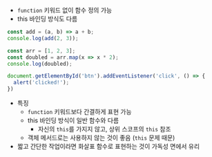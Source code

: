 - `function` 키워드 없이 함수 정의 가능
- this 바인딩 방식도 다름
```javascript
const add = (a, b) => a + b;
console.log(add(2, 3));

const arr = [1, 2, 3];
const doubled = arr.map(x => x * 2);
console.log(doubled);

document.getElementById('btn').addEventListener('click', () => {
  alert('clicked!');
})
```
- 특징
  - `function` 키워드보다 간결하게 표현 가능
  - this 바인딩 방식이 일반 함수와 다름
    - 자신의 `this`를 가지지 않고, 상위 스코프의 `this` 참조
  - 객체 메서드로는 사용하지 않는 것이 좋음 (`this` 문제 때문)
- 짧고 간단한 작업이라면 화살표 함수로 표현하는 것이 가독성 면에서 유리